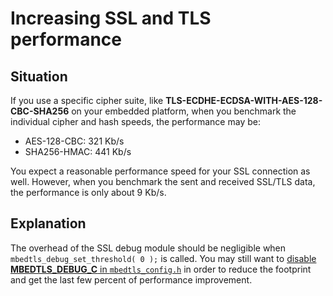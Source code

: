 # Increasing SSL and TLS performance

## Situation

If you use a specific cipher suite, like **TLS-ECDHE-ECDSA-WITH-AES-128-CBC-SHA256** on your embedded platform, when you benchmark the individual cipher and hash speeds, the performance may be:

* AES-128-CBC: 321 Kb/s
* SHA256-HMAC: 441 Kb/s

You expect a reasonable performance speed for your SSL connection as well. However, when you benchmark the sent and received SSL/TLS data, the performance is only about 9 Kb/s.

## Explanation

The overhead of the SSL debug module should be negligible when `mbedtls_debug_set_threshold( 0 );` is called. You may still want to [disable **MBEDTLS_DEBUG_C** in `mbedtls_config.h`](../compiling-and-building/how-do-i-configure-mbedtls.md) in order to reduce the footprint and get the last few percent of performance improvement.

<!---increasing_ssl_performance_and_tls_performance
,"Small article on increasing the performance of your SSL connection or TLS connection with Mbed TLS",,"performance, debug, speed, optimizations",published,"2014-01-23 15:21:00",2,4163,"2015-07-24 11:52:00","Paul Bakker"--->
